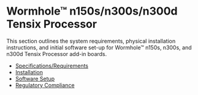 # Wormhole™ n150s/n300s/n300d Tensix Processor

This section outlines the system requirements, physical installation instructions, and initial software set-up for Wormhole™ n150s, n300s, and n300d Tensix Processor add-in boards.

- [Specifications/Requirements](./specifications.md)
- [Installation](./installation.md)
- [Software Setup](../../../syseng/softwaresetup.md)
- [Regulatory Compliance](../compliance.md)